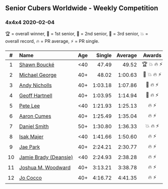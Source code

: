 <style>table {white-space: nowrap;}</style>

## Senior Cubers Worldwide - Weekly Competition
### 4x4x4 2020-02-04

🏆 = overall winner, 🥇 = 1st senior, 🥈 = 2nd senior, 🥉 = 3rd senior, 💥 = overall record, 🔥 = PR average, ⚡ = PR single.

| # | Name | Age | Single | Average | Awards | Solve 1 | Solve 2 | Solve 3 | Solve 4 | Solve 5 | Video |
| :--: | :-- | :--: | --: | --: | :--: | --: | --: | --: | --: | --: | :-- |
| 1 | [Shawn Boucké](../../persons/shawn_boucke/444.md) | <40 | 47.49 | 49.52 | 🏆 💥 🔥 ⚡ | 48.22 | 49.70 | 47.49 | 1:06.29 | 50.62 | [Link](https://www.facebook.com/groups/1604105099735401/permalink/2134991299980109/) |
| 2 | [Michael George](../../persons/michael_george/444.md) | 40+ | 48.02 | 1:00.63 | 🥇 💥 🔥 ⚡ | 48.02 | 59.19 | 1:00.83 | 1:05.87 | 1:01.87 | [Link](https://www.facebook.com/michael.george.545/videos/10212920017115516/) |
| 3 | [Andy Nicholls](../../persons/andy_nicholls/444.md) | 40+ | 1:03.18 | 1:07.86 | 🥈 🔥 ⚡ | 1:06.52 | 1:03.18 | 1:16.93 | 1:08.82 | 1:08.25 | [Link](https://www.facebook.com/groups/1604105099735401/permalink/2134916213320951/) |
| 4 | [Geoff Hartnell](../../persons/geoff_hartnell/444.md) | 40+ | 1:03.95 | 1:14.94 | 🥉 🔥 ⚡ | 1:16.56 | 1:12.31 | 1:15.95 | 1:03.95 | 1:20.48 | [Link](https://www.facebook.com/groups/1604105099735401/permalink/2139252612887311/) |
| 5 | [Pete Lee](../../persons/pete_lee/444.md) | <40 | 1:21.93 | 1:25.13 | 🔥 ⚡ | 1:21.93 | 1:26.69 | 1:26.77 | DNS | DNS | [Link](https://www.facebook.com/pete.lee.9003/videos/2505517469558727/) |
| 6 | [Aaron Cumes](../../persons/aaron_cumes/444.md) | 40+ | 1:25.49 | 1:35.04 | 🔥 ⚡ | 1:28.89 | 1:50.74 | 1:25.49 | DNS | DNS | [Link](https://www.facebook.com/groups/1604105099735401/permalink/2133725683440004/) |
| 7 | [Daniel Smith](../../persons/daniel_smith/444.md) | 50+ | 1:30.80 | 1:36.33 | 💥 🔥 ⚡ | 1:30.80 | 1:33.28 | 1:44.93 | DNS | DNS | [Link](https://www.facebook.com/groups/1604105099735401/permalink/2137188879760351/) |
| 8 | [Isak Majer](../../persons/isak_majer/444.md) | <40 | 1:41.66 | 1:50.60 | 🔥 ⚡ | 1:41.66 | 2:00.45 | 1:49.67 | DNS | DNS | [Link](https://www.facebook.com/groups/1604105099735401/permalink/2139081646237741/) |
| 9 | [Jae Park](../../persons/jae_park/444.md) | 40+ | 2:24.21 | 2:30.77 | 🔥 ⚡ | 2:24.21 | 2:29.62 | 2:38.49 | DNS | DNS | [Link](https://www.facebook.com/groups/1604105099735401/permalink/2135447743267798/) |
| 10 | [Jamie Brady (Deansie)](../../persons/jamie_brady/444.md) | <40 | 2:24.93 | 2:38.28 | 🔥 ⚡ | 2:24.93 | 2:55.65 | 2:34.26 | DNS | DNS | [Link](https://www.facebook.com/groups/1604105099735401/permalink/2139163042896268/) |
| 11 | [Joshua M. Woodward](../../persons/joshua_m_woodward/444.md) | 40+ | 3:13.21 | 3:38.78 | 🔥 ⚡ | 3:50.62 | 3:52.51 | 3:13.21 | DNS | DNS | [Link](https://www.facebook.com/joshua.m.woodward.9/videos/10157599917355342/) |
| 12 | [Jo Cocco](../../persons/jo_cocco/444.md) | 40+ | 4:16.72 | 4:41.35 | 🔥 ⚡ | 4:59.33 | 4:16.72 | 4:48.00 | DNS | DNS | [Link](https://www.facebook.com/JoCocco/videos/10156812603372109/) |

<!-- Global site tag (gtag.js) - Google Analytics -->
<script async src="https://www.googletagmanager.com/gtag/js?id=UA-86348435-3"></script>
<script>window.dataLayer = window.dataLayer || []; function gtag() {dataLayer.push(arguments);} gtag('js', new Date()); gtag('config', 'UA-86348435-3');</script>
